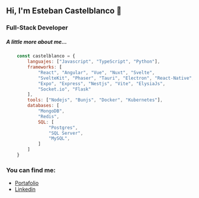 ## Hi, I'm Esteban Castelblanco 👋

### Full-Stack Developer

##### A little more about me...

```js
    const castelblanco = {
        languajes: ["Javascript", "TypeScript", "Python"],
        frameworks: [
            "React", "Angular", "Vue", "Nuxt", "Svelte",
            "SvelteKit", "Phaser", "Tauri", "Electron", "React-Native",
            "Expo", "Express", "Nestjs", "Vite", "ElysiaJs",
            "Socket.io", "Flask"
        ],
        tools: ["Nodejs", "Bunjs", "Docker", "Kubernetes"],
        databases: [
            "MongoDB",
            "Redis",
            SQL: [
                "Postgres",
                "SQL Server",
                "MySQL",
            ]
        ]
    }
```

### You can find me:

-   [Portafolio](https://castelblanco-portafolio.netlify.app)
-   [Linkedin](https://linkedin.com/in/esteban-castelblanco)
